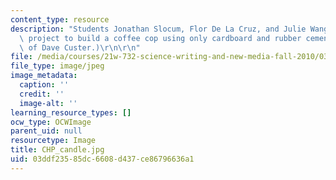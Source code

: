 ```yaml
---
content_type: resource
description: "Students Jonathan Slocum, Flor De La Cruz, and Julie Wang work on a\
  \ project to build a coffee cop using only cardboard and rubber cement. (Image courtesy\
  \ of Dave Custer.)\r\n\r\n"
file: /media/courses/21w-732-science-writing-and-new-media-fall-2010/03ddf23585dc6608d437ce86796636a1_CHP_candle.jpg
file_type: image/jpeg
image_metadata:
  caption: ''
  credit: ''
  image-alt: ''
learning_resource_types: []
ocw_type: OCWImage
parent_uid: null
resourcetype: Image
title: CHP_candle.jpg
uid: 03ddf235-85dc-6608-d437-ce86796636a1
---
```

